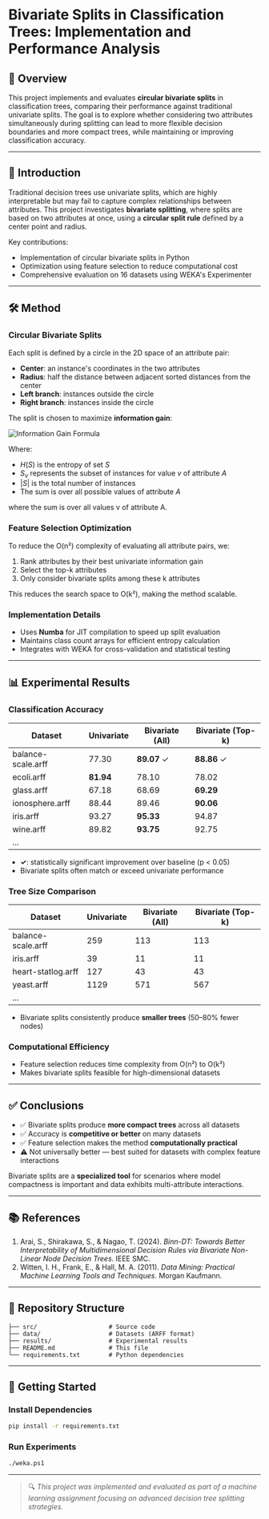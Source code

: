 # Bivariate Splits in Classification Trees: Implementation and Performance Analysis

## 📌 Overview

This project implements and evaluates **circular bivariate splits** in classification trees, comparing their performance against traditional univariate splits. The goal is to explore whether considering two attributes simultaneously during splitting can lead to more flexible decision boundaries and more compact trees, while maintaining or improving classification accuracy.

---

## 🧠 Introduction

Traditional decision trees use univariate splits, which are highly interpretable but may fail to capture complex relationships between attributes. This project investigates **bivariate splitting**, where splits are based on two attributes at once, using a **circular split rule** defined by a center point and radius.

Key contributions:
- Implementation of circular bivariate splits in Python
- Optimization using feature selection to reduce computational cost
- Comprehensive evaluation on 16 datasets using WEKA's Experimenter

---

## 🛠 Method

### Circular Bivariate Splits

Each split is defined by a circle in the 2D space of an attribute pair:
- **Center**: an instance's coordinates in the two attributes
- **Radius**: half the distance between adjacent sorted distances from the center
- **Left branch**: instances outside the circle
- **Right branch**: instances inside the circle

The split is chosen to maximize **information gain**:

<img src="https://latex.codecogs.com/svg.latex?IG(S,A)=H(S)-\sum_{v\in\text{Values}(A)}\frac{|S_v|}{|S|}H(S_v)" alt="Information Gain Formula" />

Where:
- $H(S)$ is the entropy of set $S$
- $S_v$ represents the subset of instances for value $v$ of attribute $A$
- $|S|$ is the total number of instances
- The sum is over all possible values of attribute $A$

where the sum is over all values v of attribute A.

### Feature Selection Optimization

To reduce the O(n²) complexity of evaluating all attribute pairs, we:
1. Rank attributes by their best univariate information gain
2. Select the top-k attributes
3. Only consider bivariate splits among these k attributes

This reduces the search space to O(k²), making the method scalable.

### Implementation Details
- Uses **Numba** for JIT compilation to speed up split evaluation
- Maintains class count arrays for efficient entropy calculation
- Integrates with WEKA for cross-validation and statistical testing

---

## 📊 Experimental Results

### Classification Accuracy

| Dataset | Univariate | Bivariate (All) | Bivariate (Top-k) |
|------|------------|-----------------|-------------------|
| balance-scale.arff | 77.30 | **89.07** ✓ | **88.86** ✓ |
| ecoli.arff | **81.94** | 78.10 | 78.02 |
| glass.arff | 67.18 | 68.69 | **69.29** |
| ionosphere.arff | 88.44 | 89.46 | **90.06** |
| iris.arff | 93.27 | **95.33** | 94.87 |
| wine.arff | 89.82 | **93.75** | 92.75 |
| ...  | | | |

- **✓**: statistically significant improvement over baseline (p < 0.05)
- Bivariate splits often match or exceed univariate performance

### Tree Size Comparison

| Dataset | Univariate | Bivariate (All) | Bivariate (Top-k) |
|------|------------|-----------------|-------------------|
| balance-scale.arff | 259 | 113 | 113 |
| iris.arff | 39 | 11 | 11 |
| heart-statlog.arff | 127 | 43 | 43 |
| yeast.arff | 1129 | 571 | 567 |
| ...  | | | |

- Bivariate splits consistently produce **smaller trees** (50–80% fewer nodes)

### Computational Efficiency
- Feature selection reduces time complexity from O(n²) to O(k²)
- Makes bivariate splits feasible for high-dimensional datasets

---

## ✅ Conclusions

- ✅ Bivariate splits produce **more compact trees** across all datasets
- ✅ Accuracy is **competitive or better** on many datasets
- ✅ Feature selection makes the method **computationally practical**
- ⚠️ Not universally better — best suited for datasets with complex feature interactions

Bivariate splits are a **specialized tool** for scenarios where model compactness is important and data exhibits multi-attribute interactions.

---

## 📚 References

1. Arai, S., Shirakawa, S., & Nagao, T. (2024). *Binn-DT: Towards Better Interpretability of Multidimensional Decision Rules via Bivariate Non-Linear Node Decision Trees*. IEEE SMC.
2. Witten, I. H., Frank, E., & Hall, M. A. (2011). *Data Mining: Practical Machine Learning Tools and Techniques*. Morgan Kaufmann.

---

## 📁 Repository Structure

```
├── src/                    # Source code
├── data/                   # Datasets (ARFF format)
├── results/                # Experimental results
├── README.md               # This file
└── requirements.txt        # Python dependencies
```

---

## 🚀 Getting Started

### Install Dependencies
```bash
pip install -r requirements.txt
```

### Run Experiments
```bash
./weka.ps1
```


---

> 🔍 *This project was implemented and evaluated as part of a machine learning assignment focusing on advanced decision tree splitting strategies.*
